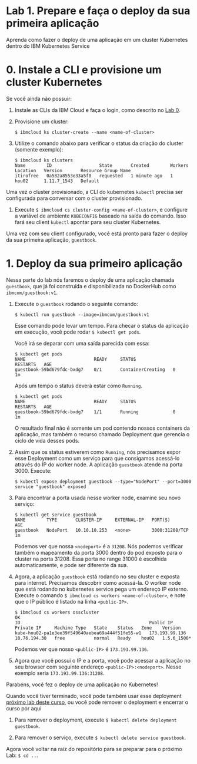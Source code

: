 # Lab 1. Prepare e faça o deploy da sua primeira aplicação

Aprenda como fazer o deploy de uma aplicação em um cluster Kubernetes dentro do IBM Kubernetes Service

# 0. Instale a CLI e provisione um cluster Kubernetes

Se você ainda não possuir:
1. Instale as CLIs da IBM Cloud e faça o login, como descrito no  [Lab 0](../Lab0/README.md).
2. Provisione um cluster:

   ```$ ibmcloud ks cluster-create --name <name-of-cluster>```

3. Utilize o comando abaixo para verificar o status da criação do cluster (somente exemplo):

   ```console
   $ ibmcloud ks clusters
   Name        ID                  State       Created        Workers   Location   Version       Resource Group Name
   itirofree   0a582a8553e33a5f0   requested   1 minute ago   1         hou02      1.11.7_1543   Default
   ```

Uma vez o cluster provisionado, a CLI do kubernetes `kubectl` precisa ser configurada para conversar com o cluster provisionado.

1. Execute `$ ibmcloud cs cluster-config <name-of-cluster>`, e configure a variável de ambiente `KUBECONFIG`
   baseado na saída do comando. Isso fará seu client `kubectl` apontar para seu cluster Kubernetes.

Uma vez com seu client configurado, você está pronto para fazer o deploy da sua primeira aplicação, `guestbook`.

# 1. Deploy da sua primeiro aplicação

Nessa parte do lab nós faremos o deploy de uma aplicação chamada `guestbook`,
que já foi construída e disponibilizada no DockerHub como 
`ibmcom/guestbook:v1`.

1. Execute o `guestbook` rodando o seguinte comando:

   ```$ kubectl run guestbook --image=ibmcom/guestbook:v1```

   Esse comando pode levar um tempo. Para checar o status da aplicação em execução, 
você pode rodar  `$ kubectl get pods`.

   Você irá se deparar com uma saída parecida com essa:

   ```console
   $ kubectl get pods
   NAME                          READY     STATUS              RESTARTS   AGE
   guestbook-59bd679fdc-bxdg7    0/1       ContainerCreating   0          1m
   ```
   Após um tempo o status deverá estar como `Running`.
   
   ```console
   $ kubectl get pods
   NAME                          READY     STATUS              RESTARTS   AGE
   guestbook-59bd679fdc-bxdg7    1/1       Running             0          1m
   ```
   
   O resultado final não é somente um pod contendo nossos containers da aplicação, 
mas também o recurso chamado Deployment que gerencia o ciclo de vida desses pods.
 
   
3. Assim que os status estiverem como `Running`, nós precisamos expor esse Deployment
   como um serviço para que consigamos acessá-lo através do IP do worker node.
   A aplicação `guestbook` atende na porta 3000.  Execute:

   ```console
   $ kubectl expose deployment guestbook --type="NodePort" --port=3000
   service "guestbook" exposed
   ```

4. Para encontrar a porta usada nesse worker node, examine seu novo serviço: 

   ```console
   $ kubectl get service guestbook
   NAME        TYPE       CLUSTER-IP     EXTERNAL-IP   PORT(S)          AGE
   guestbook   NodePort   10.10.10.253   <none>        3000:31208/TCP   1m
   ```
   
   Podemos ver que nossa `<nodeport>` é a `31208`. Nós podemos verificar também o mapeamento da porta 3000
   dentro do pod exposto para o cluster na porta 31208. Essa porta no range 31000 é escolhida automaticamente, 
   e pode ser diferente da sua.

5. Agora, a aplicação `guestbook` está rodando no seu cluster e exposta para internet. Precisamos descobrir como acessá-la.
   O worker node que está rodando no kubernetes service pega um endereço IP externo.
   Execute o comando `$ ibmcloud cs workers <name-of-cluster>`, e note que o IP público é listado na linha `<public-IP>`.
   
   ```console
   $ ibmcloud cs workers osscluster
   OK
   ID                                                 Public IP        Private IP     Machine Type   State    Status   Zone    Version  
   kube-hou02-pa1e3ee39f549640aebea69a444f51fe55-w1   173.193.99.136   10.76.194.30   free           normal   Ready    hou02   1.5.6_1500*
   ```
   
   Podemos ver que nosso `<public-IP>` é `173.193.99.136`.
   
6. Agora que você possui o IP e a porta, você pode acessar a aplicação no seu browser com seguinte endereço
  `<public-IP>:<nodeport>`. Nesse exemplo seria `173.193.99.136:31208`.
   
Parabéns, você fez o deploy de uma aplicação no Kubernetes!

Quando você tiver terminado, você pode também usar esse deployment
[próximo lab deste curso](../Lab2/README.md), ou você pode remover o deployment e encerrar o curso por aqui

  1. Para remover o deployment, execute `$ kubectl delete deployment guestbook`.

  2. Para remover o serviço, execute  `$ kubectl delete service guestbook`.

Agora você voltar na raiz do repositório para se preparar para o próximo Lab: `$ cd ..`.

